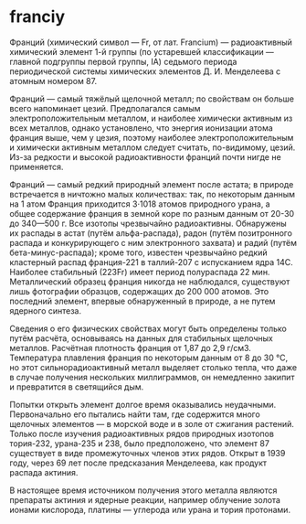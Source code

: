 # franciy
Франций (химический символ — Fr, от лат. Francium) — радиоактивный химический элемент 1-й группы (по устаревшей классификации — главной подгруппы первой группы, IA) седьмого периода периодической системы химических элементов Д. И. Менделеева с атомным номером 87.

Франций — самый тяжёлый щелочной металл; по свойствам он больше всего напоминает цезий. Предполагался самым электроположительным металлом, и наиболее химически активным из всех металлов, однако установлено, что энергия ионизации атома франция выше, чем у цезия, поэтому наиболее электроположительным и химически активным металлом следует считать, по-видимому, цезий. Из-за редкости и высокой радиоактивности франций почти нигде не применяется.

Франций — самый редкий природный элемент после астата; в природе встречается в ничтожно малых количествах: так, по некоторым данным на 1 атом Франция приходится 3·1018 атомов природного урана, а общее содержание франция в земной коре по разным данным от 20-30 до 340—500 г. Все изотопы чрезвычайно радиоактивны. Обнаружены их распады в астат (путём альфа-распада), радон (путём позитронного распада и конкурирующего с ним электронного захвата) и радий (путём бета-минус-распада); кроме того, известен чрезвычайно редкий кластерный распад франция-221 в таллий-207 с испусканием ядра 14C. Наиболее стабильный (223Fr) имеет период полураспада 22 мин. Металлический образец франция никогда не наблюдался, существуют лишь фотографии образцов, содержащих до 200 000 атомов. Это последний элемент, впервые обнаруженный в природе, а не путем ядерного синтеза.

Cведения о его физических свойствах могут быть определены только путём расчёта, основываясь на данных для стабильных щелочных металлов. Расчётная плотность франция от 1,87 до 2,9 г/см3. Температура плавления франция по некоторым данным от 8 до 30 °C, но этот сильнорадиоактивный металл выделяет столько тепла, что даже в случае получения нескольких миллиграммов, он немедленно закипит и превратится в светящийся дым.

Попытки открыть элемент долгое время оказывались неудачными. Первоначально его пытались найти там, где содержится много щелочных элементов — в морской воде и в золе от сжигания растений. Только после изучения радиоактивных рядов природных изотопов тория-232, урана-235 и 238, было предположено, что элемент 87 существует в виде промежуточных членов этих рядов. Открыт в 1939 году, через 69 лет после предсказания Менделеева, как продукт распада актиния.

В настоящее время источником получения этого металла являются препараты актиния и ядерные реакции, например облучение золота ионами кислорода, платины — углерода или урана и тория протонами.
